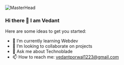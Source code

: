 ![MasterHead](https://i.pinimg.com/originals/a7/b0/15/a7b015d343ad801ad6da8c242dc6ae06.gif)


### Hi there 👋 I am Vedant



Here are some ideas to get you started:

- 🌱 I’m currently learning Webdev
- 👯 I’m looking to collaborate on projects
- 💬 Ask me about Technoblade
- 📫 How to reach me: vedantporwal1223@gmail.com

